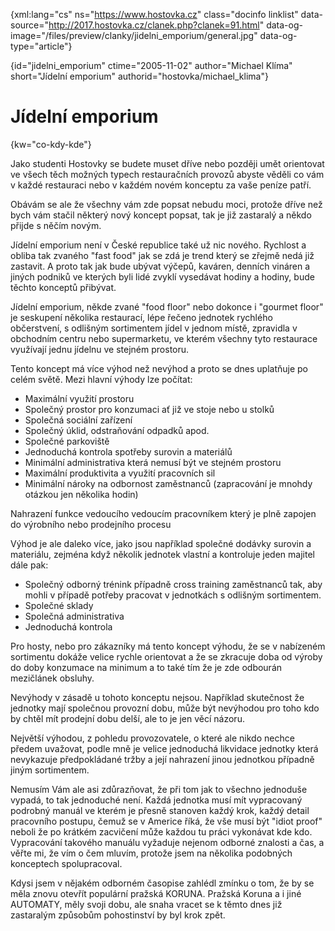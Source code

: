 
{xml:lang="cs" ns="https://www.hostovka.cz" class="docinfo linklist" data-source="http://2017.hostovka.cz/clanek.php?clanek=91.html" data-og-image="/files/preview/clanky/jidelni_emporium/general.jpg" data-og-type="article"}

{id="jidelni\_emporium" ctime="2005-11-02" author="Michael Klíma" short="Jídelní emporium" authorid="hostovka/michael\_klima"}

# Jídelní emporium

{kw="co-kdy-kde"}

Jako studenti Hostovky se budete muset dříve nebo později umět orientovat ve všech těch možných typech restauračních provozů abyste věděli co vám v každé restauraci nebo v každém novém konceptu za vaše peníze patří.

Obávám se ale že všechny vám zde popsat nebudu moci, protože dříve než bych vám stačil některý nový koncept popsat, tak je již zastaralý a někdo přijde s něčím novým.

Jídelní emporium není v České republice také už nic nového. Rychlost a obliba tak zvaného "fast food" jak se zdá je trend který se zřejmě nedá již zastavit. A proto tak jak bude ubývat výčepů, kaváren, denních vináren a jiných podniků ve kterých byli lidé zvyklí vysedávat hodiny a hodiny, bude těchto konceptů přibývat.

Jídelní emporium, někde zvané "food floor" nebo dokonce i "gourmet floor" je seskupení několika restaurací, lépe řečeno jednotek rychlého občerstvení, s odlišným sortimentem jídel v jednom místě, zpravidla v obchodním centru nebo supermarketu, ve kterém všechny tyto restaurace využívají jednu jídelnu ve stejném prostoru.

Tento koncept má více výhod než nevýhod a proto se dnes uplatňuje po celém světě. Mezi hlavní výhody lze počítat:

  * Maximální využití prostoru
  * Společný prostor pro konzumaci ať již ve stoje nebo u stolků
  * Společná sociální zařízení
  * Společný úklid, odstraňování odpadků apod.
  * Společné parkoviště
  * Jednoduchá kontrola spotřeby surovin a materiálů
  * Minimální administrativa která nemusí být ve stejném prostoru
  * Maximální produktivita a využití pracovních sil
  * Minimální nároky na odbornost zaměstnanců (zapracování je mnohdy otázkou jen několika hodin)

Nahrazení funkce vedoucího vedoucím pracovníkem který je plně zapojen do výrobního nebo prodejního procesu

Výhod je ale daleko více, jako jsou například společné dodávky surovin a materiálu, zejména když několik jednotek vlastní a kontroluje jeden majitel dále pak:

  * Společný odborný trénink případně cross training zaměstnanců tak, aby mohli v případě potřeby pracovat v jednotkách s odlišným sortimentem.
  * Společné sklady
  * Společná administrativa
  * Jednoduchá kontrola

Pro hosty, nebo pro zákazníky má tento koncept výhodu, že se v nabízeném sortimentu dokáže velice rychle orientovat a že se zkracuje doba od výroby do doby konzumace na minimum a to také tím že je zde odbourán mezičlánek obsluhy.

Nevýhody v zásadě u tohoto konceptu nejsou. Například skutečnost že jednotky mají společnou provozní dobu, může být nevýhodou pro toho kdo by chtěl mít prodejní dobu delší, ale to je jen věcí názoru.

Největší výhodou, z pohledu provozovatele, o které ale nikdo nechce předem uvažovat, podle mně je velice jednoduchá likvidace jednotky která nevykazuje předpokládané tržby a její nahrazení jinou jednotkou případně jiným sortimentem.

Nemusím Vám ale asi zdůrazňovat, že při tom jak to všechno jednoduše vypadá, to tak jednoduché není. Každá jednotka musí mít vypracovaný podrobný manuál ve kterém je přesně stanoven každý krok, každý detail pracovního postupu, čemuž se v Americe říká, že vše musí být "idiot proof" neboli že po krátkém zacvičení může každou tu práci vykonávat kde kdo. Vypracování takového manuálu vyžaduje nejenom odborné znalosti a čas, a věřte mi, že vím o čem mluvím, protože jsem na několika podobných konceptech spolupracoval.

Kdysi jsem v nějakém odborném časopise zahlédl zmínku o tom, že by se měla znovu otevřít populární pražská KORUNA. Pražská Koruna a i jiné AUTOMATY, měly svoji dobu, ale snaha vracet se k těmto dnes již zastaralým způsobům pohostinství by byl krok zpět.


